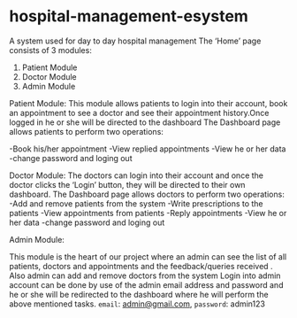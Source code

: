 # hospital-management-esystem
A system used for day to day hospital management 
The ‘Home’ page consists of 3 modules:
1. Patient Module
2. Doctor Module
3. Admin Module

 Patient Module:
This module allows patients to login into their account, book an appointment to see a doctor and see their appointment history.Once logged in he or she will be directed to the dashboard
The Dashboard page allows patients to perform two operations:

-Book his/her appointment
-View replied appointments
-View he or her data
-change password and loging out

 Doctor Module:
 The doctors can login into their account  and once the doctor clicks the ‘Login’ button, they will be directed to their own dashboard.
The Dashboard page allows doctors to perform two operations:
-Add and remove patients from the system
-Write prescriptions to the patients
-View appointments from patients
-Reply appointments
-View he or her data
-change password and loging out

Admin Module:
   
This module is the heart of our project where an admin can see the list of all patients, doctors and appointments and the feedback/queries received . 
Also admin can add and remove doctors from the system 
Login into admin account can be done by use of the admin email address and password and he or she will be redirected to the dashboard where he will perform the above mentioned tasks.
  `email`: admin@gmail.com, `password`: admin123



